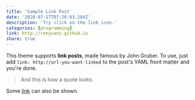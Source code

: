 ```yaml
---
title: 'Sample Link Post'
date: '2020-07-27T07:26:03.284Z'
description: 'Try click on the link icon.'
categories: [programming]
link: http://renyuanz.github.io
share: true
---
```


This theme supports **link posts**, made famous by John Gruber. To use, just add `link: http://url-you-want-linked` to the post's YAML front matter and you're done.

> And this is how a quote looks.

Some [link](http://renyuanz.github.io) can also be shown.

